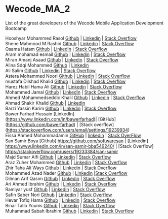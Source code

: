 # Wecode_MA_2
List of the great developers of the Wecode Mobile Application Development Bootcamp

Hooshyar Mohammed Rasol [Github](https://github.com/hooshyar) | [Linkedin](https://www.linkedin.com/in/hooshyar/) | [Stack Overflow](https://stackoverflow.com/users/10622449/hooshyar) </br>
Shene Mahmood M.Rashid [Github](https://github.com/Nina2498) | [Linkedin](https://www.linkedin.com/in/shene-mahmood-38a304222/) | [Stack Overflow](https://stackoverflow.com/users/19234255/shene-m-rashid)</br>
Osama Hatam [Github](https://github.com/osamaahatam) | [Linkedin](https://www.linkedin.com/in/osama-hatam-a7161b1b0) | [Stack Overflow](https://stackoverflow.com/users/19226124/osama-hatam)</br>
Aram mohamad esmail [Github](https://github.com/arammohamd) | [Linkedin](https://www.linkedin.com/in/aram-muhamad-487334240/) | [Stack Overflow](https://stackoverflow.com/users/19230827/aram-mohamad)</br>
Miran Amanj Asaad [Github](https://github.com/miran18-prog) | [Linkedin](https://www.linkedin.com/in/miran-amanj-77181b165/) | [Stack Overflow](https://stackoverflow.com/users/14818848/miran-amanj)</br>
Alina Sdqi Mohammed [Github](https://github.com/alinnaaa) | [Linkedin](https://www.linkedin.com/in/alina-sdqi-7a6a69217/)</br>
Ali Salim [Github](https://github.com/AliSalimAlii) | [Linkedin](https://www.linkedin.com/mwlite/in/ali-salim-b42464240) | [Stack Overflow](https://stackoverflow.com/users/19228038/ali-salim?tab=profile)</br>
Astera Mohammed Noori [Github](https://github.com/astera96) | [Linkedin](https://www.linkedin.com/in/astera-mohammed-96732a240/) | [Stack Overflow](https://stackoverflow.com/users/19230629/asteramohammed)</br>
mustafa Dilshad Khalid [Github](https://github.com/t00fi) | [Linkedin](https://www.linkedin.com/in/mustafa-dilshad-7252a41b1/) | [Stack Overflow](https://stackoverflow.com/users/12716917/mustafa)</br>
Harez Habil Hama Ali [Github](https://github.com/Harez2020) | [Linkedin](https://www.linkedin.com/in/harez-habeel/) | [Stack Overflow](https://stackoverflow.com/users/10622449/)</br>
Mohammed Jamal [Github](https://github.com/7amaa) | [LinkedIn](https://www.linkedin.com/in/mohammed-jamal-60ba8119a/) | [Stack Overflow](https://stackoverflow.com/users/19230102/mohammed-jamal)</br>
Ahmed Mohammedseddic Khalil [Github](https://github.com/Ahmedkhalil98) | [Linkedin](https://www.linkedin.com/in/ahmed-khalil-4a5156239/) | [Stack Overflow](https://stackoverflow.com/users/19226414/ahmad-khalil)</br>
Ahmad Shakir Khalid [Github](https://github.com/ahmadshakir21) | [Linkedin](https://www.linkedin.com/in/ahmad-shakir-1a6a95226/)</br>
Barzi Yassin Karim [Github](https://github.com/Barzy-Yasin) | [Linkedin](https://www.linkedin.com/in/barzy-yasin-83734a198/) | [Stack Overflow](https://stackoverflow.com/users/16476966/barzy-yasin)</br>
Bawer Farhad Hussain [LinkedIn] (https://www.linkedin.com/in/bawerfarhad)| [GitHub] (https://github.com/bawerfarhad) | [Stack overflow] (https://stackoverflow.com/users/email/settings/19239934)</br>
Eissa Ahmed Mohammadamin [GitHub](https://www.linkedin.com/in/eissa-ahmed-mohammadamin-9a351623a/) | [linkedin](https://www.linkedin.com/in/eissa-ahmed-mohammadamin-9a351623a/) | [Stack OverFlow](https://stackoverflow.com/users/edit/19239783  )</br>
San Samir Boya [Github] https://github.com/softwaresan | [Linkedin] https://www.linkedin.com/in/san-samir-bba549240/ | [Stack Overflow] https://stackoverflow.com/users/19233384/san-samir </br>
Majd Sumar Alfi [Github](https://github.com/MajdAlfi) | [Linkedin](https://www.linkedin.com/in/majd-alfi-985600239/) | [Stack Overflow](https://stackoverflow.com/users/19239316/majd-alfi) </br>
Araz Zuher  Mohammed [Github](https://github.com/ArazZuher22) | [Linkedin](https://www.linkedin.com/in/araz-zuher-4a7630240) | [Stack Overflow](https://stackoverflow.com/users/19229596/araz)</br>
Zhir Taha Ali Ways [Github](https://github.com/zhirtaha) | [Linkedin](https://www.linkedin.com/in/zhirtaha/) | [Stack Overflow](https://stackoverflow.com/users/12309769/zhir)</br>
Mohammed Azad Nader [Github](https://github.com/Mohammed-Azad) | [Linkedin](https://www.linkedin.com/in/mhammad-azad-aa1a65232/) |[Stack Overflow](https://stackoverflow.com/users/19226214/mohammed-azad)</br>
Dilman Arif Qasim [Github](https://github.com/Dilman01) | [Linkedin](https://www.linkedin.com/in/dilman-arif-948465240/) | [Stack Overflow](https://stackoverflow.com/users/19225564/dilman-arif?tab=profile)</br>
Ari Ahmed Ibrahim [Github](https://github.com/areeahmed) | [Linkedin](https://www.linkedin.com/in/ari-ahmed-b78b761ab) | [Stack Overflow](https://stackoverflow.com/users/12657287/aree-ahmed) </br>
Ramiyar yusf [Github](https://github.com/ramiyar2) | [Linkedin](https://www.linkedin.com/in/ramyar-yusf-393a40203/) | [Stack Overflow](https://stackoverflow.com/users/19226911/ramyar-yusf) </br>
Safin Saber Nori [Github](https://github.com/Safin9) | [Linkedin](https://www.linkedin.com/in/safin-saber-233677207/) | [Stack Overflow](https://stackoverflow.com/users/19226099/safin-saber-nori)</br>
Hevar Tofiq Hama [Github](https://github.com/RageOfKurd) | [Linkedin](https://www.linkedin.com/in/hevar-tofiq-649524240/) | [Stack Overflow](https://stackoverflow.com/users/16681812/hevar-tofiq) </br>
Binar Talib Younis [Github](https://github.com/binar-talib) | [Linkedin](https://www.linkedin.com/in/binar-talib-592b02186/) | [Stack Overflow](https://stackoverflow.com/users/19231887/binar-talib) </br>
Muhammad Sabah Ibrahim [Github](https://github.com/MuhammadSabah) | [Linkedin](https://www.linkedin.com/in/muhammad-ibrahim-4791b7226/) | [Stack Overflow](https://stackoverflow.com/users/14839602/hama-sabah)</br>

